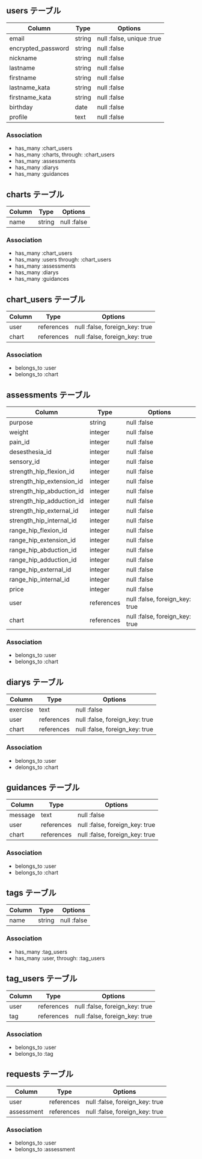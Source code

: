 ## users テーブル
| Column             | Type   | Options                   |
| ------------------ | ------ | ------------------------- |
| email              | string | null :false, unique :true |
| encrypted_password | string | null :false               |
| nickname           | string | null :false               |
| lastname           | string | null :false               |
| firstname          | string | null :false               |
| lastname_kata      | string | null :false               |
| firstname_kata     | string | null :false               |
| birthday           | date   | null :false               |
| profile            | text   | null :false               |

### Association
- has_many :chart_users
- has_many :charts, through: :chart_users
- has_many :assessments
- has_many :diarys
- has_many :guidances

## charts テーブル
| Column | Type   | Options     |
| ------ | ------ | ----------- |
| name   | string | null :false |

### Association
- has_many :chart_users
- has_many :users through: :chart_users
- has_many :assessments
- has_many :diarys
- has_many :guidances

## chart_users テーブル
| Column | Type       | Options                        |
| ------ | ---------- | ------------------------------ |
| user   | references | null :false, foreign_key: true |
| chart  | references | null :false, foreign_key: true |

### Association
- belongs_to :user
- belongs_to :chart

## assessments テーブル
| Column                    | Type       | Options                        |
| ------------------------- | ---------- | ------------------------------ |
| purpose                   | string     | null :false                    |
| weight                    | integer    | null :false                    |
| pain_id                   | integer    | null :false                    |
| desesthesia_id            | integer    | null :false                    |
| sensory_id                | integer    | null :false                    |
| strength_hip_flexion_id   | integer    | null :false                    |
| strength_hip_extension_id | integer    | null :false                    |
| strength_hip_abduction_id | integer    | null :false                    |
| strength_hip_adduction_id | integer    | null :false                    |
| strength_hip_external_id  | integer    | null :false                    |
| strength_hip_internal_id  | integer    | null :false                    |
| range_hip_flexion_id      | integer    | null :false                    |
| range_hip_extension_id    | integer    | null :false                    |
| range_hip_abduction_id    | integer    | null :false                    |
| range_hip_adduction_id    | integer    | null :false                    |
| range_hip_external_id     | integer    | null :false                    |
| range_hip_internal_id     | integer    | null :false                    |
| price                     | integer    | null :false                    |
| user                      | references | null :false, foreign_key: true |
| chart                     | references | null :false, foreign_key: true |

### Association
- belongs_to :user
- belongs_to :chart

## diarys テーブル
| Column   | Type       | Options                        |
| -------- | ---------- | ------------------------------ |
| exercise | text       | null :false                    |
| user     | references | null :false, foreign_key: true |
| chart    | references | null :false, foreign_key: true |

### Association
- belongs_to :user
- delongs_to :chart

## guidances テーブル
| Column   | Type       | Options                        |
| -------- | ---------- | ------------------------------ |
| message  | text       | null :false                    |
| user     | references | null :false, foreign_key: true |
| chart    | references | null :false, foreign_key: true |

### Association
- belongs_to :user
- belongs_to :chart

## tags テーブル
| Column   | Type       | Options     |
| -------- | ---------- | ----------- |
| name     | string     | null :false |

### Association
- has_many :tag_users
- has_many :user, through: :tag_users

## tag_users テーブル
| Column   | Type       | Options                        |
| -------- | ---------- | ------------------------------ |
| user     | references | null :false, foreign_key: true |
| tag      | references | null :false, foreign_key: true |

### Association
- belongs_to :user
- belongs_to :tag

## requests テーブル
| Column     | Type       | Options                        |
| ---------- | ---------- | ------------------------------ |
| user       | references | null :false, foreign_key: true |
| assessment | references | null :false, foreign_key: true |

### Association
- belongs_to :user
- belongs_to :assessment